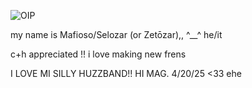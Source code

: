 
 ![OIP](https://github.com/user-attachments/assets/b95e6fe0-02c3-43b1-863e-464592466570)

my name is Mafioso/Selozar (or Zetōzar),,  ^__^  he/it

c+h appreciated !! i love making new frens

I LOVE MI SILLY HUZZBAND!! HI MAG. 4/20/25 <33 ehe
